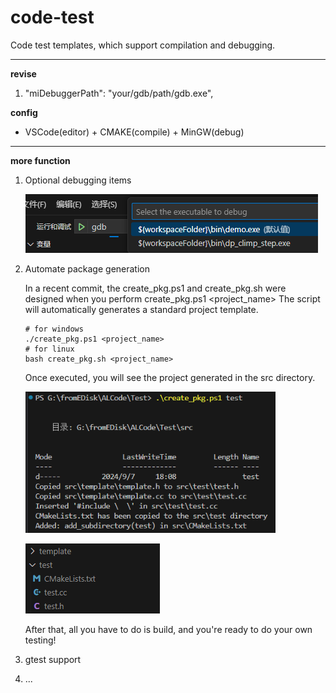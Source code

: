 # code-test
Code test templates, which support compilation and debugging.

---
**revise**

1. "miDebuggerPath": "your/gdb/path/gdb.exe",

**config**

- VSCode(editor) + CMAKE(compile) + MinGW(debug) 

---

**more function**
1. Optional debugging items

    ![Optional debugging items](pic/image.png)

2. Automate package generation

    In a recent commit, the create_pkg.ps1 and create_pkg.sh were designed when you perform create_pkg.ps1 <project_name> The script will automatically generates a standard project template.

    ```
    # for windows
    ./create_pkg.ps1 <project_name>
    # for linux
    bash create_pkg.sh <project_name>
    ```

    Once executed, you will see the project generated in the src directory.

    <img src="pic/automate_pkg_generate.png" alt="Automate package generation" width="400"/>

    ![Automate package generation project](pic/automate_pkg_generate_file.png)

    After that, all you have to do is build, and you're ready to do your own testing!

2. gtest support


3. ...
